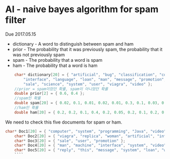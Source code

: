 AI - naive bayes algorithm for spam filter
===========================================
Due 2017.05.15
* dictionary - A word to distinguish between spam and ham
* prior - The probability that it was previously spam, the probability that it was not previously spam
* spam - The probability that a word is spam
* ham - The probability that a word is ham
```C
	char* dictionary[20] = { "artificial", "bug", "classification", "computer", "data", "fat", "human",
		"interface", "language", "loan", "man", "message", "promotion", "replica",
		"sale", "science", "system", "user", "viagra", "video" };
	//prior = spam이었던 확률, spam이 아니었던 확률
	double prior[2] = { 0.6, 0.4 };
	//spam인 확률
	double spam[20] = { 0.02, 0.1, 0.01, 0.02, 0.01, 0.3, 0.1, 0.03, 0.05, 0.3, 0.2, 0.2, 0.1, 0.2, 0.2, 0.1, 0.02, 0.1, 0.4, 0.2 };
	//ham인 확률
	double ham[20] = { 0.2, 0.2, 0.1, 0.4, 0.2, 0.05, 0.2, 0.1, 0.2, 0.01, 0.1, 0.1, 0.01, 0.02, 0.1, 0.2, 0.3, 0.2, 0.01, 0.1 };
  ```

We need to check this five documents for spam or ham.
```C
char* Doc1[20] = { "computer", "system", "programming", "Java", "video", "network" };
	char* Doc2[20] = { "viagra", "replica", "woman", "artificial", "internet" };
	char* Doc3[20] = { "sale", "user", "promotion" };
	char* Doc4[20] = { "man", "machine", "interface", "system", "video" };
	char* Doc5[20] = { "reply", "this", "message", "system", "loan", "without", "credit" };
	````

